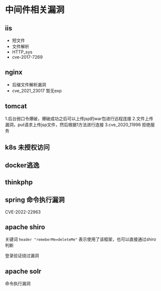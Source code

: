 # 中间件相关漏洞

## iis

- 短文件
- 文件解析
- HTTP_sys
- cve-2017-7269

## nginx

- 后缀文件解析漏洞
- cve_2021_23017 暂无exp

## tomcat

1.后台弱口令爆破，爆破成功之后可以上传jsp的war包进行远程连接
2.文件上传漏洞，put请求上传jsp文件，然后根据1方法进行连接
3.cve_2020_11996 拒绝服务

## k8s 未授权访问

## docker逃逸

## thinkphp

## spring 命令执行漏洞

CVE-2022-22963

## apache shiro

关键词 `header "remeberMe=deleteMe"` 表示使用了该框架，也可以直接通过shiro判断

登录验证绕过漏洞

## apache solr

命令执行漏洞
